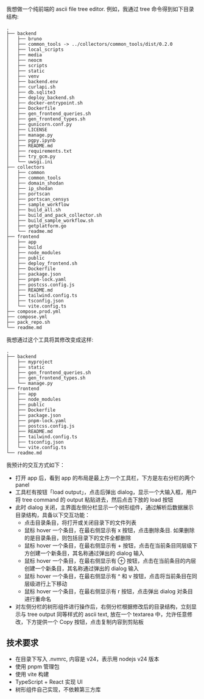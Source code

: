 我想做一个纯前端的 ascii file tree editor. 例如，我通过 tree 命令得到如下目录结构:

```
.
├── backend
│   ├── bruno
│   ├── common_tools -> ../collectors/common_tools/dist/0.2.0
│   ├── local_scripts
│   ├── media
│   ├── neocm
│   ├── scripts
│   ├── static
│   ├── venv
│   ├── backend.env
│   ├── curlapi.sh
│   ├── db.sqlite3
│   ├── deploy_backend.sh
│   ├── docker-entrypoint.sh
│   ├── Dockerfile
│   ├── gen_frontend_queries.sh
│   ├── gen_frontend_types.sh
│   ├── gunicorn.conf.py
│   ├── LICENSE
│   ├── manage.py
│   ├── pgpy.ipynb
│   ├── README.md
│   ├── requirements.txt
│   ├── try_gcm.py
│   └── uwsgi.ini
├── collectors
│   ├── common
│   ├── common_tools
│   ├── domain_shodan
│   ├── ip_shodan
│   ├── portscan
│   ├── portscan_censys
│   ├── sample_workflow
│   ├── build_all.sh
│   ├── build_and_pack_collector.sh
│   ├── build_sample_workflow.sh
│   ├── getplatform.go
│   └── readme.md
├── frontend
│   ├── app
│   ├── build
│   ├── node_modules
│   ├── public
│   ├── deploy_frontend.sh
│   ├── Dockerfile
│   ├── package.json
│   ├── pnpm-lock.yaml
│   ├── postcss.config.js
│   ├── README.md
│   ├── tailwind.config.ts
│   ├── tsconfig.json
│   └── vite.config.ts
├── compose.prod.yml
├── compose.yml
├── pack_repo.sh
└── readme.md
```

我想通过这个工具将其修改变成这样:

```
.
├── backend
│   ├── myproject
│   ├── static
│   ├── gen_frontend_queries.sh
│   ├── gen_frontend_types.sh
│   └── manage.py
├── frontend
│   ├── app
│   ├── node_modules
│   ├── public
│   ├── Dockerfile
│   ├── package.json
│   ├── pnpm-lock.yaml
│   ├── postcss.config.js
│   ├── README.md
│   ├── tailwind.config.ts
│   ├── tsconfig.json
│   └── vite.config.ts
└── readme.md
```


我预计的交互方式如下：
- 打开 app 后，看到 app 的布局是最上方一个工具栏，下方是左右分栏的两个 panel
- 工具栏有按钮「load output」，点击后弹出 dialog，显示一个大输入框，用户将 tree command 的 output 粘贴进去，然后点击下放的 load 按钮
- 此时 dialog 关闭，主界面左侧分栏显示一个树形组件，通过解析后数据展示目录结构，具备以下交互功能：
  - 点击目录条目，将打开或关闭目录下的文件列表
  - 鼠标 hover 一个条目，在最右侧显示有 x 按钮，点击删除条目. 如果删除的是目录条目，则包括目录下的文件全都删除
  - 鼠标 hover 一个条目，在最右侧显示有 + 按钮，点击在当前条目同层级下方创建一个新条目，其名称通过弹出的 dialog 输入
  - 鼠标 hover 一个条目，在最右侧显示有 ⊕ 按钮，点击在当前条目的内层创建一个新条目，其名称通过弹出的 dialog 输入
  - 鼠标 hover 一个条目，在最右侧显示有 ^ 和 v 按钮，点击将当前条目在同层级进行上下移动
  - 鼠标 hover 一个条目，在最右侧显示有 r 按钮，点击弹出 dialog 对条目进行重命名
- 对左侧分栏的树形组件进行操作后，右侧分栏根据修改后的目录结构，立刻显示与 tree output 同等样式的 ascii text, 放在一个 textarea 中，允许任意修改，下方提供一个 Copy 按钮，点击复制内容到剪贴板


## 技术要求

- 在目录下写入 .nvmrc, 内容是 v24，表示用 nodejs v24 版本
- 使用 pnpm 管理包
- 使用 vite 构建
- TypeScript + React 实现 UI
- 树形组件自己实现，不依赖第三方库
